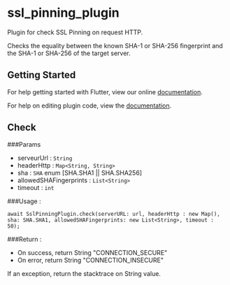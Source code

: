 # ssl_pinning_plugin

Plugin for check SSL Pinning on request HTTP.

Checks the equality between the known SHA-1 or SHA-256 fingerprint and the SHA-1 or SHA-256 of the target server.

## Getting Started

For help getting started with Flutter, view our online
[documentation](https://flutter.io/).

For help on editing plugin code, view the [documentation](https://flutter.io/platform-plugins/#edit-code).

## Check

###Params

- serveurUrl : `String`
- headerHttp : `Map<String, String>`
- sha : `SHA` enum [SHA.SHA1 || SHA.SHA256]
- allowedSHAFingerprints : `List<String>`
- timeout : `int`

###Usage :

`await SslPinningPlugin.check(serverURL: url, headerHttp : new Map(), sha: SHA.SHA1, allowedSHAFingerprints: new List<String>, timeout : 50);`

###Return :

- On success, return String "CONNECTION_SECURE"
- On error, return String "CONNECTION_INSECURE"

If an exception, return the stacktrace on String value.